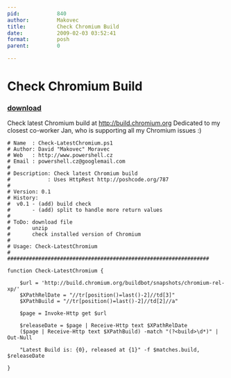 ```yaml
---
pid:            840
author:         Makovec
title:          Check Chromium Build
date:           2009-02-03 03:52:41
format:         posh
parent:         0

---
```


# Check Chromium Build

### [download](Scripts\840.ps1)

Check latest Chromium build at http://build.chromium.org
Dedicated to my closest co-worker Jan, who is supporting all my Chromium issues :) 

```posh
# Name  : Check-LatestChromium.ps1
# Author: David "Makovec" Moravec
# Web   : http://www.powershell.cz
# Email : powershell.cz@googlemail.com
#
# Description: Check latest Chromium build
#            : Uses HttpRest http://poshcode.org/787
#
# Version: 0.1
# History:
#  v0.1 - (add) build check
#       - (add) split to handle more return values
#      
# ToDo: download file
#       unzip 
#       check installed version of Chromium
#
# Usage: Check-LatestChromium 
#
#################################################################

function Check-LatestChromium {

	$url = 'http://build.chromium.org/buildbot/snapshots/chromium-rel-xp/'
	$XPathRelDate = "//tr[position()=last()-2]//td[3]"
	$XPathBuild = "//tr[position()=last()-2]//td[2]//a"
	
	$page = Invoke-Http get $url
	
	$releaseDate = $page | Receive-Http text $XPathRelDate
	($page | Receive-Http text $XPathBuild) -match "(?<build>\d*)" | Out-Null	
	
	"Latest Build is: {0}, released at {1}" -f $matches.build, $releaseDate 

}
```
